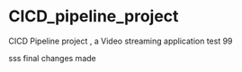 # CICD_pipeline_project
CICD Pipeline project , a Video streaming application 
test 99

sss
final changes made 

